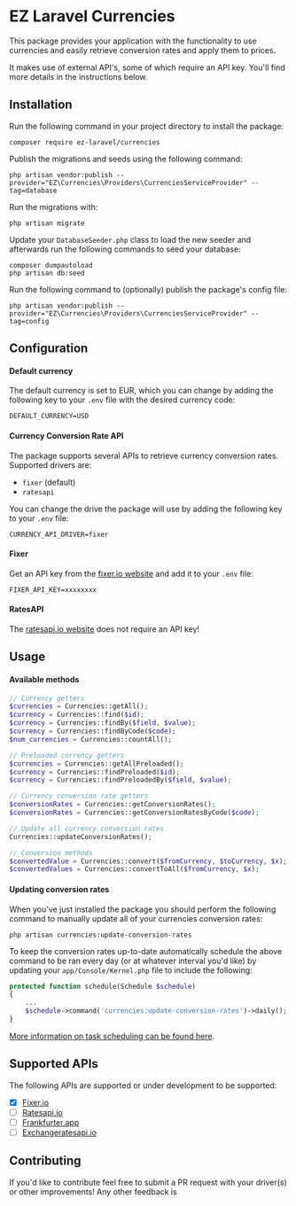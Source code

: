 # EZ Laravel Currencies

This package provides your application with the functionality to use currencies and easily retrieve conversion rates and apply them to prices.

It makes use of external API's, some of which require an API key. You'll find more details in the instructions below.

## Installation

Run the following command in your project directory to install the package:
```
composer require ez-laravel/currencies
```

Publish the migrations and seeds using the following command:
```
php artisan vendor:publish --provider="EZ\Currencies\Providers\CurrenciesServiceProvider" --tag=database
```

Run the migrations with:
```
php artisan migrate
```

Update your `DatabaseSeeder.php` class to load the new seeder and afterwards run the following commands to seed your database:
```
composer dumpautoload
php artisan db:seed
```

Run the following command to (optionally) publish the package's config file:
```
php artisan vendor:publish --provider="EZ\Currencies\Providers\CurrenciesServiceProvider" --tag=config
```

## Configuration

#### Default currency

The default currency is set to EUR, which you can change by adding the following key to your `.env` file with the desired currency code:
```
DEFAULT_CURRENCY=USD
```

#### Currency Conversion Rate API


The package supports several APIs to retrieve currency conversion rates. Supported drivers are:

- `fixer` (default)
- `ratesapi`

You can change the drive the package will use by adding the following key to your `.env` file:
```
CURRENCY_API_DRIVER=fixer
```

#### Fixer

Get an API key from the [fixer.io website](https://fixer.io) and add it to your `.env` file:
```
FIXER_API_KEY=xxxxxxxx
```

#### RatesAPI

The [ratesapi.io website](https://ratesapi.io) does not require an API key!

## Usage

#### Available methods

```php
// Currency getters
$currencies = Currencies::getAll();
$currency = Currencies::find($id);
$currency = Currencies::findBy($field, $value);
$currency = Currencies::findByCode($code);
$num_currencies = Currencies::countAll();

// Preloaded currency getters
$currencies = Currencies::getAllPreloaded();
$currency = Currencies::findPreloaded($id);
$currency = Currencies::findPreloadedBy($field, $value);

// Currency conversion rate getters
$conversionRates = Currencies::getConversionRates();
$conversionRates = Currencies::getConversionRatesByCode($code);

// Update all currency conversion rates
Currencies::updateConversionRates();

// Conversion methods
$convertedValue = Currencies::convert($fromCurrency, $toCurrency, $x);
$convertedValues = Currencies::convertToAll($fromCurrency, $x);
```

#### Updating conversion rates

When you've just installed the package you should perform the following command to manually update all of your currencies conversion rates:
```
php artisan currencies:update-conversion-rates
```

To keep the conversion rates up-to-date automatically schedule the above command to be ran every day (or at whatever interval you'd like) by updating your `app/Console/Kernel.php` file to include the following:
```php
protected function schedule(Schedule $schedule)
{
    ...
    $schedule->command('currencies:update-conversion-rates')->daily();
}
```
[More information on task scheduling can be found here](https://laravel.com/docs/7.x/scheduling#scheduling-artisan-commands).

## Supported APIs

The following APIs are supported or under development to be supported:

- [x] [Fixer.io](https://fixer.io)
- [ ] [Ratesapi.io](https://ratesapi.io/)
- [ ] [Frankfurter.app](https://www.frankfurter.app)
- [ ] [Exchangeratesapi.io](https://exchangeratesapi.io/)

## Contributing

If you'd like to contribute feel free to submit a PR request with your driver(s) or other improvements!
Any other feedback is 